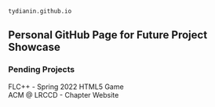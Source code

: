 `tydianin.github.io`
## Personal GitHub Page for Future Project Showcase

### Pending Projects
FLC++ - Spring 2022 HTML5 Game  
ACM @ LRCCD - Chapter Website
